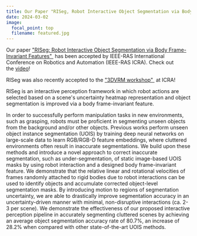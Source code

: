 ```yaml
---
title: Our Paper "RISeg, Robot Interactive Object Segmentation via Body Frame-Invariant Features" has been accepted by IEEE-RAS ICRA 2024, as well as its 3DVRM workshop
date: 2024-03-02
image:
  focal_point: top
  filename: featured.jpg
---
```

<!--StartFragment-->

Our paper ["RISeg: Robot Interactive Object Segmentation via Body Frame-Invariant Features" ](https://arxiv.org/abs/2403.01731) has been accepted by IEEE-RAS International Conference on Robotics and Automation (IEEE-RAS ICRA).  Check out the [video](https://www.youtube.com/watch?v=K_FU310Jm1k)!

RISeg was also recently accepted to the ["3DVRM workshop" ](https://3d-manipulation-workshop.github.io/) at ICRA!

RISeg is an interactive perception framework in which robot actions are selected based on a scene's uncertainty heatmap representation and object segmentation is improved via a body frame-invariant feature.

In order to successfully perform manipulation tasks in new environments, such as grasping, robots must be proficient in segmenting unseen objects from the background and/or other objects. Previous works perform unseen object instance segmentation (UOIS) by training deep neural networks on large-scale data to learn RGB/RGB-D feature embeddings, where cluttered environments often result in inaccurate segmentations. We build upon these methods and introduce a novel approach to correct inaccurate segmentation, such as under-segmentation, of static image-based UOIS masks by using robot interaction and a designed body frame-invariant feature. We demonstrate that the relative linear and rotational velocities of frames randomly attached to rigid bodies due to robot interactions can be used to identify objects and accumulate corrected object-level segmentation masks. By introducing motion to regions of segmentation uncertainty, we are able to drastically improve segmentation accuracy in an uncertainty-driven manner with minimal, non-disruptive interactions (ca. 2-3 per scene). We demonstrate the effectiveness of our proposed interactive perception pipeline in accurately segmenting cluttered scenes by achieving an average object segmentation accuracy rate of 80.7%, an increase of 28.2% when compared with other state-of-the-art UOIS methods.
<!--EndFragment-->
